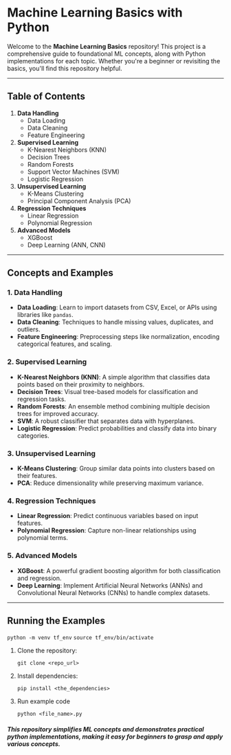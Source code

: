 # Machine Learning Basics with Python

Welcome to the **Machine Learning Basics** repository! This project is a comprehensive guide to foundational ML concepts, along with Python implementations for each topic. Whether you're a beginner or revisiting the basics, you'll find this repository helpful.

---

## Table of Contents
1. **Data Handling**
   - Data Loading
   - Data Cleaning
   - Feature Engineering
2. **Supervised Learning**
   - K-Nearest Neighbors (KNN)
   - Decision Trees
   - Random Forests
   - Support Vector Machines (SVM)
   - Logistic Regression
3. **Unsupervised Learning**
   - K-Means Clustering
   - Principal Component Analysis (PCA)
4. **Regression Techniques**
   - Linear Regression
   - Polynomial Regression
5. **Advanced Models**
   - XGBoost
   - Deep Learning (ANN, CNN)

---

## Concepts and Examples

### 1. Data Handling
- **Data Loading**: Learn to import datasets from CSV, Excel, or APIs using libraries like `pandas`.
- **Data Cleaning**: Techniques to handle missing values, duplicates, and outliers.
- **Feature Engineering**: Preprocessing steps like normalization, encoding categorical features, and scaling.

### 2. Supervised Learning
- **K-Nearest Neighbors (KNN)**: A simple algorithm that classifies data points based on their proximity to neighbors.
- **Decision Trees**: Visual tree-based models for classification and regression tasks.
- **Random Forests**: An ensemble method combining multiple decision trees for improved accuracy.
- **SVM**: A robust classifier that separates data with hyperplanes.
- **Logistic Regression**: Predict probabilities and classify data into binary categories.

### 3. Unsupervised Learning
- **K-Means Clustering**: Group similar data points into clusters based on their features.
- **PCA**: Reduce dimensionality while preserving maximum variance.

### 4. Regression Techniques
- **Linear Regression**: Predict continuous variables based on input features.
- **Polynomial Regression**: Capture non-linear relationships using polynomial terms.

### 5. Advanced Models
- **XGBoost**: A powerful gradient boosting algorithm for both classification and regression.
- **Deep Learning**: Implement Artificial Neural Networks (ANNs) and Convolutional Neural Networks (CNNs) to handle complex datasets.

---

## Running the Examples
```python -m venv tf_env```
```source tf_env/bin/activate ```

1. Clone the repository:

    ```git clone <repo_url>```

2. Install dependencies:

    ```pip install <the_dependencies>```

3. Run example code

    ```python <file_name>.py```

 ##### This repository simplifies ML concepts and demonstrates practical python implementations, making it easy for beginners to grasp and apply various concepts.